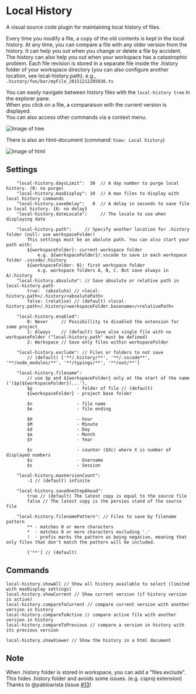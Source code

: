 # Local History

A visual source code plugin for maintaining local history of files.

Every time you modify a file, a copy of the old contents is kept in the local history.
At any time, you can compare a file with any older version from the history.
It can help you out when you change or delete a file by accident.
The history can also help you out when your workspace has a catastrophic problem.
Each file revision is stored in a separate file inside the .history folder of your workspace directory
(you can also configure another location, see local-history.path).
e.g., `.history/foo/bar/myFile_20151212205930.ts`

You can easily navigate between history files with the `local-history tree` in the explorer pane.<BR>
When you click on a file, a comparaison with the current version is displayed.<BR>
You can also access other commands via a context menu.<BR>

![Image of tree](images/Tree.png)

There is also an html-document (command: `View: Local history`)

![Image of html](images/HtmlPreview.png)

## Settings

        "local-history.daysLimit":  30  // A day number to purge local history. (0: no purge)
        "local-history.maxDisplay": 10  // A max files to display with local history commands
        "local-history.saveDelay":   0  // A delay in seconds to save file in local history. {0: no delay}
        "local-history.dateLocale":     // The locale to use when displaying date

        "local-history.path":     // Specify another location for .history folder (null: use workspaceFolder)
            This settings must be an abolute path. You can also start your path with:
            ${workspaceFolder}: current workspace folder
                e.g. ${workspaceFolder}/.vscode to save in each workspace folder .vscode/.history
            ${workspaceFolder: 0}: first workspace folder
                e.g. workspace folders A, B, C. But save always in A/.history
        "local-history.absolute": // Save absolute or relative path in local-history.path
            true:  (absolute) // <local-history.path>/.history/<absolutePath>
            false: (relative) // (default) <local-history.path>/.history/<workspaceFolder.basename>/<relativePath>

        "local-history.enabled":
            0: Never     // Possibillity to disabled the extension for some project
            1: Always    // (default) Save also single file with no workspaceFolder ("local-history.path" must be defined)
            2: Workspace // Save only files within workspaceFolder

        "local-history.exclude": // Files or folders to not save
            // (default) ['**/.history/**', '**/.vscode**', '**/node_modules/**', '**/typings/**', '**/out/**']

        "local-history.filename":
            // use §p and ${workspaceFolder} only at the start of the name ('($p|${workspaceFolder})...'),
            $p                 - folder of file // (default)
            ${workspaceFolder} - project base folder

            $n                 - file name
            $e                 - file ending

            $H                 - hour
            $M                 - Minute
            $d                 - Day
            $m                 - Month
            $Y                 - Year

            $c                 - counter ($Xc) where X is number of displayed numbers 
            $u                 - Username
            $s                 - Session

        "local-history.maxVersionCount":
            -1 // (default) infinite

        "local-history.saveOneStepAhead":
            true // (default) The latest copy is equal to the source file
            false // The latest copy is the pervies stand of the source file

        "local-history.filenamePattern": // Files to save by filename pattern
            ** - matches 0 or more characters
            *  - matches 0 or more characters excluding '.'
            !  - prefix marks the pattern as being negative, meaning that only files that don't match the pattern will be included.

            ['**'] // (default)

## Commands

    local-history.showAll // Show all history available to select (limited with maxDisplay settings)
    local-history.showCurrent // Show current version (if history version is active)
    local-history.compareToCurrent // compare current version with another version in history
    local-history.compareToActive // compare active file with another version in history
    local-history.compareToPrevious // compare a version in history with its previous version

    local-history.showViewer // Show the history in a html document

## Note
When .history folder is stored in workspace, you can add a "files.exclude".
This hides .history folder and avoids some issues. (e.g. csproj extension)<BR>
Thanks to @pabloarista (issue [#13](https://github.com/zabel-xyz/local-history/issues/13))
